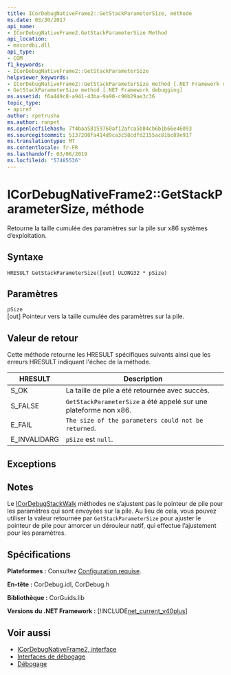 ```yaml
---
title: ICorDebugNativeFrame2::GetStackParameterSize, méthode
ms.date: 03/30/2017
api_name:
- ICorDebugNativeFrame2.GetStackParameterSize Method
api_location:
- mscordbi.dll
api_type:
- COM
f1_keywords:
- ICorDebugNativeFrame2::GetStackParameterSize
helpviewer_keywords:
- ICorDebugNativeFrame2::GetStackParameterSize method [.NET Framework debugging]
- GetStackParameterSize method [.NET Framework debugging]
ms.assetid: f6a449c8-a941-43ba-9a90-c98b29ae3c36
topic_type:
- apiref
author: rpetrusha
ms.author: ronpet
ms.openlocfilehash: 7f4baa58159760af12afca5b84cb6b1b66e46093
ms.sourcegitcommit: 5137208fa414d9ca3c58cdfd2155ac81bc89e917
ms.translationtype: MT
ms.contentlocale: fr-FR
ms.lasthandoff: 03/06/2019
ms.locfileid: "57485536"
---
```

# <a name="icordebugnativeframe2getstackparametersize-method"></a>ICorDebugNativeFrame2::GetStackParameterSize, méthode
Retourne la taille cumulée des paramètres sur la pile sur x86 systèmes d’exploitation.  
  
## <a name="syntax"></a>Syntaxe  
  
```  
HRESULT GetStackParameterSize([out] ULONG32 * pSize)  
```  
  
## <a name="parameters"></a>Paramètres  
 `pSize`  
 [out] Pointeur vers la taille cumulée des paramètres sur la pile.  
  
## <a name="return-value"></a>Valeur de retour  
 Cette méthode retourne les HRESULT spécifiques suivants ainsi que les erreurs HRESULT indiquant l'échec de la méthode.  
  
|HRESULT|Description|  
|-------------|-----------------|  
|S_OK|La taille de pile a été retournée avec succès.|  
|S_FALSE|`GetStackParameterSize` a été appelé sur une plateforme non x86.|  
|E_FAIL|`The size of the parameters could not be returned`.|  
|E_INVALIDARG|`pSize` est `null`.|  
  
## <a name="exceptions"></a>Exceptions  
  
## <a name="remarks"></a>Notes  
 Le [ICorDebugStackWalk](../../../../docs/framework/unmanaged-api/debugging/icordebugstackwalk-interface.md) méthodes ne s’ajustent pas le pointeur de pile pour les paramètres qui sont envoyées sur la pile. Au lieu de cela, vous pouvez utiliser la valeur retournée par `GetStackParameterSize` pour ajuster le pointeur de pile pour amorcer un dérouleur natif, qui effectue l’ajustement pour les paramètres.  
  
## <a name="requirements"></a>Spécifications  
 **Plateformes :** Consultez [Configuration requise](../../../../docs/framework/get-started/system-requirements.md).  
  
 **En-tête :** CorDebug.idl, CorDebug.h  
  
 **Bibliothèque :** CorGuids.lib  
  
 **Versions du .NET Framework :** [!INCLUDE[net_current_v40plus](../../../../includes/net-current-v40plus-md.md)]  
  
## <a name="see-also"></a>Voir aussi
- [ICorDebugNativeFrame2, interface](../../../../docs/framework/unmanaged-api/debugging/icordebugnativeframe2-interface.md)
- [Interfaces de débogage](../../../../docs/framework/unmanaged-api/debugging/debugging-interfaces.md)
- [Débogage](../../../../docs/framework/unmanaged-api/debugging/index.md)
